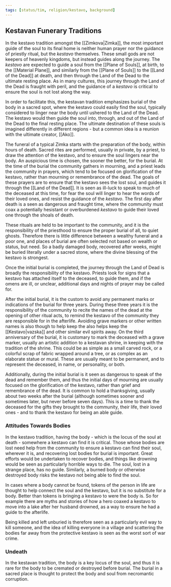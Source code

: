 ```yaml
---
tags: [status/tim, religion/kestavo, background]
---
```

## Kestavan Funerary Traditions
In the kestavo tradition amongst the [[Zimkova|Zimka]], the most important guide of the soul to its final home is neither human prayer nor the guidance of priestly ritual, but the *kestavo* themselves. These small gods are not keepers of heavenly kingdoms, but instead guides along the journey. The *kestavo* are expected to guide a soul from the [[Plane of Souls]], at birth, to the [[Material Plane]], and similarly from the [[Plane of Souls]] to the [[Land of the Dead]] at death, and then through the Land of the Dead to the ultimate resting place. As in many cultures, this journey through the Land of the Dead is fraught with peril, and the guidance of a *kestavo* is critical to ensure the soul is not lost along the way. 

In order to facilitate this, the kestavan tradition emphasizes burial of the body in a sacred spot, where the kestavo could easily find the soul, typically considered to linger near the body until ushered to the Land of the Dead. The kestavo would then guide the soul into, through, and out of the Land of the Dead to the final resting place. The ultimate destination of these souls is imagined differently in different regions - but a common idea is a reunion with the ultimate creator, [[Ako]]. 

The funeral of a typical Zimka starts with the preparation of the body, within hours of death. Sacred rites are performed, usually in private, by a priest, to draw the attention of the kestavo, and to ensure the soul lingers near the body. An auspicious time is chosen, the sooner the better, for the burial. At the time of the burial the community gathers in mourning, and a priest leads the community in prayers, which tend to be focused on glorification of the kestavo, rather than mourning or remembrance of the dead. The goals of these prayers are to ensure that the kestavo sees the lost soul, and guides it through the [[Land of the Dead]]. It is seen as ill-luck to speak to much of the deceased at this time, for fear the soul will linger to hear the words of their loved ones, and resist the guidance of the *kestavo*. The first day after death is a seen as dangerous and fraught time, where the community must coax a potentially hesistant or overburdened *kestavo* to guide their loved one through the shoals of death.

These rituals are held to be important to the community, and it is the responsibility of the priesthood to ensure the proper burial of all, to quiet ghosts. Therefore there is little difference between a wealthy funeral and a poor one, and places of burial are often selected not based on wealth or status, but need. So a badly damaged body, recovered after weeks, might be buried literally under a sacred stone, where the divine blessing of the kestavo is strongest. 

Once the initial burial is completed, the journey through the Land of Dead is broadly the responsibility of the kestavo. Priests look for signs that a kestavo has attached itself to the deceased, to guide them, and if the omens are ill, or unclear, additional days and nights of prayer may be called for.

After the initial burial, it is the custom to avoid any permanent marks or indications of the burial for three years. During these three years it is the responsibility of the community to recite the names of the dead at the opening of other ritual acts, to remind the kestavo of the community they are responsible for in the afterlife. Avoiding grave markers or other written names is also though to help keep the also helps keep the [[Kestavo|vazska]] and other similar evil spirits away. On the third anniversary of the burial, it is customary to mark the deceased with a grave marker, usually an artistic addition to a kestavan shrine, in keeping with the tradition of the shrine. This could be as simple as a small carved rock, or a colorful scrap of fabric wrapped around a tree, or as complex as an elaborate statue or mural. These are usually meant to be permanent, and to represent the deceased, in name, or personality, or both. 

Additionally, during the initial burial is it seen as dangerous to speak of the dead and remember them, and thus the initial days of mourning are usually focused on the glorification of the kestavo, rather than grief and remembrance of the dead. It is common to hold a thanksgiving, usually about two weeks after the burial (although sometimes sooner and sometimes later, but never before seven days). This is a time to thank the deceased for the gifts they brought to the community, their life, their loved ones - and to thank the kestavo for being an able guide. 

### Attitudes Towards Bodies
In the kestavo tradition, having the body - which is the locus of the soul at death - somewhere a kestavo can find it is critical. Those whose bodies are lost need help from the community to ensure a kestavo can find their soul, wherever it is, and recovering lost bodies for burial is important. Great efforts would be undertaken to recover bodies, and things like drowning would be seen as particularly horrible ways to die. The soul, lost in a strange place, has no guide. Similarly, a burned body or otherwise destroyed body risks the kestavo not being able to find the soul.

In cases where a body cannot be found, tokens of the person in life are thought to help connect the soul and the kestavo, but it is no substitute for a body. Better than tokens is bringing a kestavo to were the body is. So for example there are myths and stories of how a hero coaxed a kestavo to move into a lake after her husband drowned, as a way to ensure he had a guide to the afterlife.

Being killed and left unburied is therefore seen as a particularly evil way to kill someone, and the idea of killing everyone in a village and scattering the bodies far away from the protective kestavo is seen as the worst sort of war crime. 

### Undeath
In the kestavan tradition, the body is a key locus of the soul, and thus it is rare for the body to be cremated or destroyed before burial. The burial in a sacred place is thought to protect the body and soul from necromantic corruption. 